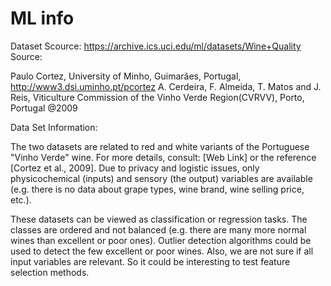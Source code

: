# ML info

Dataset Scource: https://archive.ics.uci.edu/ml/datasets/Wine+Quality Source:

Paulo Cortez, University of Minho, Guimarães, Portugal, http://www3.dsi.uminho.pt/pcortez A. Cerdeira, F. Almeida, T. Matos and J. Reis, Viticulture Commission of the Vinho Verde Region(CVRVV), Porto, Portugal @2009

Data Set Information:

The two datasets are related to red and white variants of the Portuguese "Vinho Verde" wine. For more details, consult: [Web Link] or the reference [Cortez et al., 2009]. Due to privacy and logistic issues, only physicochemical (inputs) and sensory (the output) variables are available (e.g. there is no data about grape types, wine brand, wine selling price, etc.).

These datasets can be viewed as classification or regression tasks. The classes are ordered and not balanced (e.g. there are many more normal wines than excellent or poor ones). Outlier detection algorithms could be used to detect the few excellent or poor wines. Also, we are not sure if all input variables are relevant. So it could be interesting to test feature selection methods.
